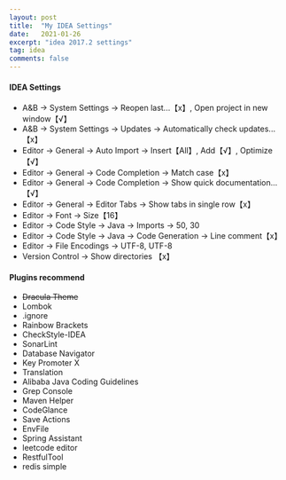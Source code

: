 ```yaml
---
layout: post
title:  "My IDEA Settings"
date:   2021-01-26
excerpt: "idea 2017.2 settings"
tag: idea
comments: false
---
```


#### IDEA Settings

*   A&B -> System Settings -> Reopen last...【x】, Open project in new window【√】
*   A&B -> System Settings -> Updates -> Automatically check updates...【x】
*   Editor -> General -> Auto Import -> Insert【All】, Add【√】, Optimize【√】
*   Editor -> General -> Code Completion -> Match case【x】
*   Editor -> General -> Code Completion -> Show quick documentation...【√】
*   Editor -> General -> Editor Tabs -> Show tabs in single row【x】
*   Editor -> Font -> Size【16】
*   Editor -> Code Style -> Java -> Imports -> 50, 30
*   Editor -> Code Style -> Java -> Code Generation -> Line comment【x】
*   Editor -> File Encodings -> UTF-8, UTF-8
*   Version Control -> Show directories 【x】

#### Plugins recommend

*   ~~Dracula Theme~~
*   Lombok
*   .ignore
*   Rainbow Brackets
*   CheckStyle-IDEA
*   SonarLint
*   Database Navigator
*   Key Promoter X
*   Translation
*   Alibaba Java Coding Guidelines
*   Grep Console
*   Maven Helper
*   CodeGlance
*   Save Actions
*   EnvFile
*   Spring Assistant
*   leetcode editor
*   RestfulTool
*   redis simple
